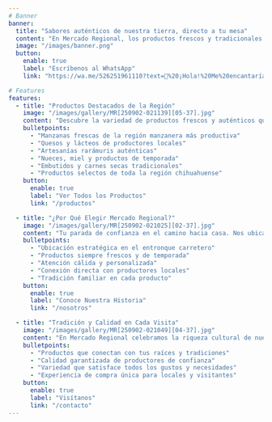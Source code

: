 ```yaml
---
# Banner
banner:
  title: "Sabores auténticos de nuestra tierra, directo a tu mesa"
  content: "En Mercado Regional, los productos frescos y tradicionales de la región están siempre a tu alcance. Un lugar donde se cruzan caminos y se encuentran sabores: para quien regresa, para quien descubre y para quien confía en nosotros."
  image: "/images/banner.png"
  button:
    enable: true
    label: "Escríbenos al WhatsApp"
    link: "https://wa.me/526251961110?text=🍎%20¡Hola!%20Me%20encantaría%20conocer%20los%20sabores%20de%20Mercado%20Regional"

# Features
features:
  - title: "Productos Destacados de la Región"
    image: "/images/gallery/MR[250902-021139][05-37].jpg"
    content: "Descubre la variedad de productos frescos y auténticos que tenemos para ti. Desde los campos de Cuauhtémoc hasta tu mesa, cada producto cuenta una historia de tradición y calidad."
    bulletpoints:
      - "Manzanas frescas de la región manzanera más productiva"
      - "Quesos y lácteos de productores locales"
      - "Artesanías rarámuris auténticas"
      - "Nueces, miel y productos de temporada"
      - "Embutidos y carnes secas tradicionales"
      - "Productos selectos de toda la región chihuahuense"
    button:
      enable: true
      label: "Ver Todos los Productos"
      link: "/productos"

  - title: "¿Por Qué Elegir Mercado Regional?"
    image: "/images/gallery/MR[250902-021025][02-37].jpg"
    content: "Tu parada de confianza en el camino hacia casa. Nos ubicamos estratégicamente para ser tu conexión con los sabores auténticos de la región, sin importar de dónde vengas o hacia dónde vayas."
    bulletpoints:
      - "Ubicación estratégica en el entronque carretero"
      - "Productos siempre frescos y de temporada"
      - "Atención cálida y personalizada"
      - "Conexión directa con productores locales"
      - "Tradición familiar en cada producto"
    button:
      enable: true
      label: "Conoce Nuestra Historia"
      link: "/nosotros"

  - title: "Tradición y Calidad en Cada Visita"
    image: "/images/gallery/MR[250902-021049][04-37].jpg"
    content: "En Mercado Regional celebramos la riqueza cultural de nuestra región. Cada producto que encuentras aquí representa el trabajo, la tradición y el amor de nuestra tierra."
    bulletpoints:
      - "Productos que conectan con tus raíces y tradiciones"
      - "Calidad garantizada de productores de confianza"
      - "Variedad que satisface todos los gustos y necesidades"
      - "Experiencia de compra única para locales y visitantes"
    button:
      enable: true
      label: "Visítanos"
      link: "/contacto"
---
```

